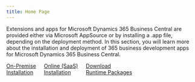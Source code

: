 ```yaml
---
title: Home Page
---
```


Extensions and apps for Microsoft Dynamics 365 Business Central are provided either via Microsoft AppSource or by installing a .app file, depending on the deployment method. In this section, you will learn more about the installation and deployment of 365 business development apps for Microsoft Dynamics 365 Business Central.

<div class="columns">
   <div>
       <a href="install-onprem.md">
           <div>
               <div><i class="fa-duotone fa-thin fa-server" style="--fa-secondary-color: #00b7c3"></i></div>
               <div>On-Premise</div>
               <div>Installation</div>
           </div>
       </a>
   </div>
   <div>
       <a href="install-cloud.md">
           <div>
               <div><i class="fa-duotone fa-thin fa-cloud" style="--fa-secondary-color: #00b7c3"></i></div>
               <div>Online (SaaS)</div>
               <div>Installation</div>
           </div>
       </a>
   </div>
   <div>
       <a href="https://downloads.365businessdev.com/">
           <div>
               <div><i class="fa-duotone fa-thin fa-download" style="--fa-secondary-color: #00b7c3"></i></div>
               <div>Download</div>
               <div>Runtime Packages</div>
           </div>
       </a>
   </div>
</div>